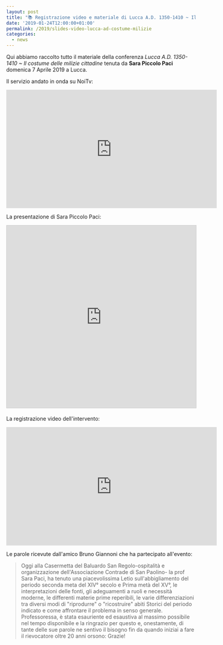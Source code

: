 ```yaml
---
layout: post
title: "📚 Registrazione video e materiale di Lucca A.D. 1350-1410 ~ Il costume delle milizie cittadine"
date: '2019-01-24T12:00:00+01:00'
permalink: /2019/slides-video-lucca-ad-costume-milizie
categories:
  - news
---
```


Qui abbiamo raccolto tutto il materiale della conferenza *Lucca A.D. 1350-1410 ~ Il costume delle milizie cittadine* tenuta da **Sara Piccolo Paci** domenica 7 Aprile 2019 a Lucca.

<!-- more -->

Il servizio andato in onda su NoiTv:

<iframe width="560" height="315" src="https://www.youtube.com/embed/n-rijBWU3x8" frameborder="0" allow="accelerometer; autoplay; encrypted-media; gyroscope; picture-in-picture" allowfullscreen></iframe>

La presentazione di Sara Piccolo Paci:

<iframe src="https://www.slideshare.net/slideshow/embed_code/key/r8M7Dmed3JT7aU" width="595" height="485" frameborder="0" marginwidth="0" marginheight="0" scrolling="no" style="border:1px solid #CCC; border-width:1px; margin-bottom:5px; max-width: 100%;" allowfullscreen> </iframe> <div style="margin-bottom:5px"></div>

La registrazione video dell'intervento:

<iframe width="560" height="315" src="https://www.youtube.com/embed/0UoRAIJ31YM" frameborder="0" allow="accelerometer; autoplay; encrypted-media; gyroscope; picture-in-picture" allowfullscreen></iframe>

Le parole ricevute dall'amico Bruno Giannoni che ha partecipato all'evento:

> Oggi alla Casermetta del Baluardo San Regolo-ospitalità e organizzazione
> dell'Associazione Contrade di San Paolino- la prof Sara Paci, ha tenuto una
> piacevolissima Letio sull'abbigliamento del periodo seconda meta del XIV°
> secolo e Prima metà del XV°, le interpretazioni delle fonti, gli adeguamenti a
> ruoli e necessità moderne, le differenti materie prime reperibili, le varie
> differenziazioni tra diversi modi di "riprodurre" o "ricostruire" abiti
> Storici del periodo indicato e come affrontare il problema in senso generale.
> Professoressa, è stata esauriente ed esaustiva al massimo possibile nel tempo
> disponibile e la ringrazio per questo e, onestamente, di tante delle sue
> parole ne sentivo il bisogno fin da quando iniziai a fare il rievocatore oltre
> 20 anni orsono: Grazie!
